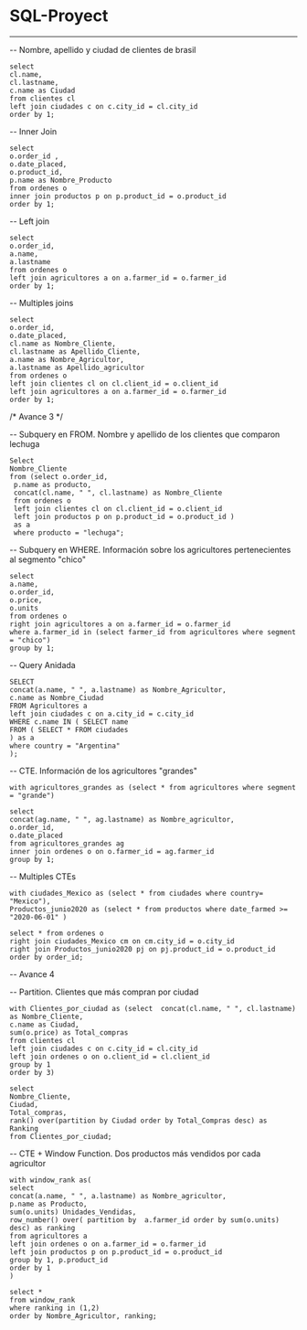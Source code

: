 # SQL-Proyect

--- 


--  Nombre, apellido y ciudad de clientes de brasil 

```
select 
cl.name, 
cl.lastname,
c.name as Ciudad
from clientes cl 
left join ciudades c on c.city_id = cl.city_id
order by 1;

```

-- Inner Join

```
select 
o.order_id ,
o.date_placed, 
o.product_id, 
p.name as Nombre_Producto
from ordenes o
inner join productos p on p.product_id = o.product_id
order by 1;
```

-- Left join

```
select
o.order_id, 
a.name,
a.lastname
from ordenes o 
left join agricultores a on a.farmer_id = o.farmer_id 
order by 1;
```

-- Multiples joins

```
select 
o.order_id,
o.date_placed,
cl.name as Nombre_Cliente,
cl.lastname as Apellido_Cliente,
a.name as Nombre_Agricultor,
a.lastname as Apellido_agricultor
from ordenes o
left join clientes cl on cl.client_id = o.client_id
left join agricultores a on a.farmer_id = o.farmer_id
order by 1;
```

/* Avance 3 */ 

-- Subquery en FROM. Nombre y apellido de los clientes que comparon lechuga

```
Select
Nombre_Cliente
from (select o.order_id, 
 p.name as producto,
 concat(cl.name, " ", cl.lastname) as Nombre_Cliente
 from ordenes o 
 left join clientes cl on cl.client_id = o.client_id
 left join productos p on p.product_id = o.product_id )
 as a 
 where producto = "lechuga";
 ```
 
 -- Subquery en WHERE. Información sobre los agricultores pertenecientes al segmento "chico"
 
 ```
select 
a.name,
o.order_id,
o.price, 
o.units
from ordenes o
right join agricultores a on a.farmer_id = o.farmer_id
where a.farmer_id in (select farmer_id from agricultores where segment = "chico")
group by 1;
```

-- Query Anidada

```
SELECT
concat(a.name, " ", a.lastname) as Nombre_Agricultor,
c.name as Nombre_Ciudad
FROM Agricultores a
left join ciudades c on a.city_id = c.city_id
WHERE c.name IN ( SELECT name
FROM ( SELECT * FROM ciudades 
) as a 
where country = "Argentina"
);
```

-- CTE. Información de los agricultores "grandes"

```
with agricultores_grandes as (select * from agricultores where segment = "grande") 
```
```
select
concat(ag.name, " ", ag.lastname) as Nombre_agricultor, 
o.order_id,
o.date_placed
from agricultores_grandes ag
inner join ordenes o on o.farmer_id = ag.farmer_id 
group by 1;
```

-- Multiples CTEs
```
with ciudades_Mexico as (select * from ciudades where country= "Mexico"), 
Productos_junio2020 as (select * from productos where date_farmed >= "2020-06-01" )
```
```
select * from ordenes o 
right join ciudades_Mexico cm on cm.city_id = o.city_id
right join Productos_junio2020 pj on pj.product_id = o.product_id
order by order_id;
```

-- Avance 4

-- Partition. Clientes que más compran por ciudad

```
with Clientes_por_ciudad as (select  concat(cl.name, " ", cl.lastname) as Nombre_Cliente, 
c.name as Ciudad, 
sum(o.price) as Total_compras
from clientes cl
left join ciudades c on c.city_id = cl.city_id
left join ordenes o on o.client_id = cl.client_id
group by 1 
order by 3)
```
```
select 
Nombre_Cliente,
Ciudad,
Total_compras,
rank() over(partition by Ciudad order by Total_Compras desc) as Ranking
from Clientes_por_ciudad;
```

-- CTE + Window Function. Dos productos más vendidos por cada agricultor

```
with window_rank as(
select 
concat(a.name, " ", a.lastname) as Nombre_agricultor,
p.name as Producto,
sum(o.units) Unidades_Vendidas,
row_number() over( partition by  a.farmer_id order by sum(o.units) desc) as ranking
from agricultores a
left join ordenes o on a.farmer_id = o.farmer_id
left join productos p on p.product_id = o.product_id
group by 1, p.product_id
order by 1
)
```

```
select *
from window_rank
where ranking in (1,2)
order by Nombre_Agricultor, ranking;
```
